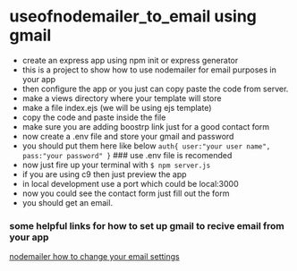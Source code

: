 # useofnodemailer_to_email using gmail
-  create an express app using npm init or express generator 
- this is a project to show how to use nodemailer for email purposes in your app
- then configure the app or you just can copy paste the code from server.
-  make a views directory where your template will store 
-  make a file index.ejs (we will be using ejs template)
-  copy the code and paste inside the file
-  make sure you are adding boostrp link just for a good contact form
-  now create a .env file and store your gmail and password 
-  you should put them here like below
        ```
        auth{
             user:"your user name",
             pass:"your password"
           }
        ```
         ### use .env file is recomended
-  now just fire up your terminal with 
        ``` $ npm server.js ```
-  if you are using c9 then just preview the app 
-  in local development use a port which could be local:3000
-  now you could see the contact form just fill out the form
-  you should get an email.
### some helpful links for how to set up gmail to recive email from your app
[nodemailer how to change your email settings](https://nodemailer.com/usage/using-gmail/)

